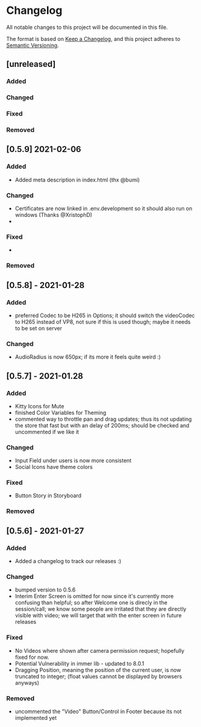# Changelog
All notable changes to this project will be documented in this file.

The format is based on [Keep a Changelog](https://keepachangelog.com/en/1.0.0/),
and this project adheres to [Semantic Versioning](https://semver.org/spec/v2.0.0.html).

## [unreleased] 

### Added

### Changed

### Fixed

### Removed

## [0.5.9] 2021-02-06

### Added
  - Added meta description in index.html (thx @bumi)

### Changed
  - Certificates are now linked in .env.development so it should also run on windows (Thanks @XristophD)
  - 

### Fixed
  -
### Removed

## [0.5.8] - 2021-01-28

### Added
  - preferred Codec to be H265 in Options; it should switch the videoCodec to H265 instead of VP8, not sure if this is used though; maybe it needs to be set on server

### Changed
  - AudioRadius is now 650px; if its more it feels quite weird :)


## [0.5.7] - 2021-01.28

### Added
  - Kitty Icons for Mute
  - finished Color Variables for Theming
  - commented way to throttle pan and drag updates; thus its not updating the store that fast but with an delay of 200ms; should be checked and uncommented if we like it

### Changed
  - Input Field under users is now more consistent
  - Social Icons have theme colors

### Fixed
  - Button Story in Storyboard

### Removed

## [0.5.6] - 2021-01-27

### Added
  - Added a changelog to track our releases :)

### Changed
  - bumped version to 0.5.6
  - Interim Enter Screen is omitted for now since it's currently more confusing than helpful; 
    so after Welcome one is direcly in the session/call; 
    we know some people are irritated that they are directly visible with video; we will target that with the enter screen in future releases


### Fixed
  - No Videos where shown after camera permission request; hopefully fixed for now. 
  - Potential Vulnerability in immer lib - updated to 8.0.1
  - Dragging Position, meaning the position of the current user, is now truncated to integer; (float values cannot be displayed by browsers anyways)

### Removed
  - uncommented the "Video" Button/Control in Footer because its not implemented yet

